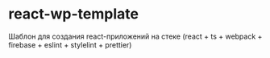 # react-wp-template
Шаблон для создания react-приложений на стеке (react + ts + webpack + firebase + eslint + stylelint + prettier)
